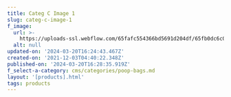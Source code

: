 ```yaml
---
title: Categ C Image 1
slug: categ-c-image-1
f_image:
  url: >-
    https://uploads-ssl.webflow.com/65fafc554366bd5691d204df/65fb0dc6c00e16aff5e2b056_poop1.jpg
  alt: null
updated-on: '2024-03-20T16:24:43.467Z'
created-on: '2021-12-03T04:40:22.348Z'
published-on: '2024-03-20T16:28:35.919Z'
f_select-a-category: cms/categories/poop-bags.md
layout: '[products].html'
tags: products
---
```



